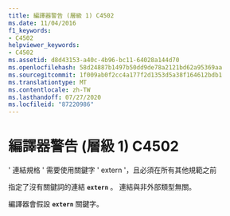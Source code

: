```yaml
---
title: 編譯器警告 (層級 1) C4502
ms.date: 11/04/2016
f1_keywords:
- C4502
helpviewer_keywords:
- C4502
ms.assetid: d8d43153-a40c-4b96-bc11-64028a144d70
ms.openlocfilehash: 58d24887b1497b50dd9de78a2121bd62a95369aa
ms.sourcegitcommit: 1f009ab0f2cc4a177f2d1353d5a38f164612bdb1
ms.translationtype: MT
ms.contentlocale: zh-TW
ms.lasthandoff: 07/27/2020
ms.locfileid: "87220986"
---
```

# <a name="compiler-warning-level-1-c4502"></a>編譯器警告 (層級 1) C4502

' 連結規格 ' 需要使用關鍵字 ' extern '，且必須在所有其他規範之前

指定了沒有關鍵詞的連結 **`extern`** 。 連結與非外部類型無關。

編譯器會假設 **`extern`** 關鍵字。
